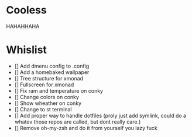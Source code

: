 # Cooless
HAHAHHAHA

# Whislist
- [] Add dmenu config to .config
- [] Add a homebaked wallpaper
- [] Tree structure for xmonad
- [] Fullscreen for xmonad
- [] Fix ram and temperature on conky
- [] Change colors on conky
- [] Show wheather on conky
- [] Change to st terminal
- [] Add proper way to handle dotfiles (proly just add symlink, could do a whatev those repos are called, but dont really care.)
- [] Remove oh-my-zsh and do it from yourself you lazy fuck
